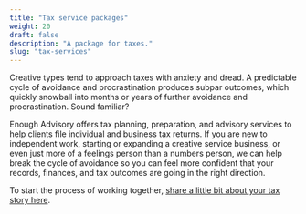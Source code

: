 ```yaml
---
title: "Tax service packages"
weight: 20
draft: false
description: "A package for taxes."
slug: "tax-services"
---
```


Creative types tend to approach taxes with anxiety and dread. A predictable cycle of avoidance and procrastination produces subpar outcomes, which quickly snowball into months or years of further avoidance and procrastination. Sound familiar?

Enough Advisory offers tax planning, preparation, and advisory services to help clients file individual and business tax returns. If you are new to independent work, starting or expanding a creative service business, or even just more of a feelings person than a numbers person, we can help break the cycle of avoidance so you can feel more confident that your records, finances, and tax outcomes are going in the right direction.

To start the process of working together, [share a little bit about your tax story here](http://enoughadvisory.com/solutions/custom/).